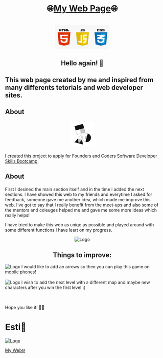 <div align="center">
  
# 🌐[My Web Page](https://estishi87.github.io/CatchMeIfYouCan/)🌐
<br >

<!-- Donut PIC -->
<div align="center">
    <img src="images/HTMLCSSJS.png" width="180" height="80">
  </a>


  
  

## Hello again! 👋<br > 
## <p align="left">This web page created by me and inspired from many differents tetorials and web developer sites.<br > </p>
  ## <p align="left">About</p>

#### <a> <img src="images/FAC.JPG" width="80" height="80">
  </a> <p align="left">I created this project to apply for Founders and Coders Software Developer [Skills Bootcamp](https://www.foundersandcoders.com/learn/)<br > </p>
  ## <p align="left">About</p> 

<p align="left">First I desined the main section itself and in the time I added the next sections.
I have showed this web to my friends and everytime I asked for feedback, someone gave me another idea, which made me improve this web.
I've got to say that I really benefit from the meet-ups and also some of the mentors and coleuges helped me and gave me some more ideas which really helps!
  
</div> 

<p align="left">I have tried to make this web as uniqe as possible and played around with some different functions I have leart on my progress.<p align="left">
<!-- Moving Letters Pic -->
<div align="center">
    <img src="images/grid.JPG" alt="Logo" width="500" height="80">
  </a>

## Things to improve: <br >
<div align="left">
    <img src="images/icecream1.jpg" alt="Logo" width="25" height="25">
  </a> I would like to add an arrows so then you can play this game on mobile phones! <br ><br >
<img src="images/icecream1.jpg" alt="Logo" width="25" height="25">
  </a> I wish to add the next level with a different map and maybe new characters after you win the first level :) <br >
<br ><br >

Hope you like it! 🙌🏻

# Esti🎀<br />
<!-- PIC OF ME --> <div align="left">
  <a href="https://estishi87.github.io/EstiShi/">
    <img src="images/lisa3.png" alt="Logo" width="80" height="80">
  </a> <br >
  
[My Web🌐](https://estishi87.github.io/EstiShi/)
<br >
